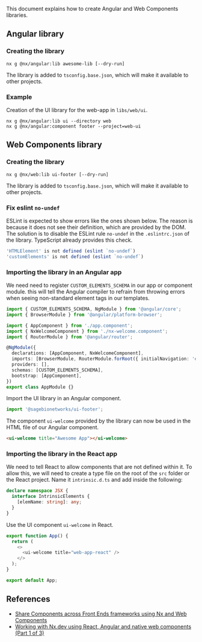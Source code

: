 This document explains how to create Angular and Web Components libraries.

## Angular library

### Creating the library

    nx g @nx/angular:lib awesome-lib [--dry-run]

The library is added to `tsconfig.base.json`, which will make it available to other projects.

### Example

Creation of the UI library for the web-app in `libs/web/ui`.

```console
nx g @nx/angular:lib ui --directory web
nx g @nx/angular:component footer --project=web-ui
```

## Web Components library

### Creating the library

    nx g @nx/web:lib ui-footer [--dry-run]

The library is added to `tsconfig.base.json`, which will make it available to other projects.

### Fix eslint `no-undef`

ESLint is expected to show errors like the ones shown below. The reason is because it does not see
their definition, which are provided by the DOM. The solution is to disable the ESLint rule
`no-undef` in the `.eslintrc.json` of the library. TypeScript already provides this check.

```typescript
'HTMLElement' is not defined (eslint `no-undef`)
'customElements' is not defined (eslint `no-undef`)
```

### Importing the library in an Angular app

We need need to register `CUSTOM_ELEMENTS_SCHEMA` in our app or component module. this will tell the
Angular compiler to refrain from throwing errors when seeing non-standard element tags in our
templates.

```typescript
import { CUSTOM_ELEMENTS_SCHEMA, NgModule } from '@angular/core';
import { BrowserModule } from '@angular/platform-browser';

import { AppComponent } from './app.component';
import { NxWelcomeComponent } from './nx-welcome.component';
import { RouterModule } from '@angular/router';

@NgModule({
  declarations: [AppComponent, NxWelcomeComponent],
  imports: [BrowserModule, RouterModule.forRoot({ initialNavigation: 'enabledBlocking' })],
  providers: [],
  schemas: [CUSTOM_ELEMENTS_SCHEMA],
  bootstrap: [AppComponent],
})
export class AppModule {}
```

Import the UI library in an Angular component.

```typescript
import '@sagebionetworks/ui-footer';
```

The component `ui-welcome` provided by the library can now be used in the HTML file of our Angular
component.

```html
<ui-welcome title="Awesome App"></ui-welcome>
```

### Importing the library in the React app

We need to tell React to allow components that are not defined within it. To allow this, we will
need to create a type file on the root of the `src` folder or the React project. Name it
`intrinsic.d.ts` and add inside the following:

```typescript
declare namespace JSX {
  interface IntrinsicElements {
    [elemName: string]: any;
  }
}
```

Use the UI component `ui-welcome` in React.

```typescript
export function App() {
  return (
    <>
      <ui-welcome title="web-app-react" />
    </>
  );
}

export default App;
```

## References

- [Share Components across Front Ends frameworks using Nx and Web
  Components](https://crocsx.hashnode.dev/share-components-across-front-ends-frameworks-using-nx-and-web-components)
- [Working with Nx.dev using React, Angular and native web components (Part 1 of 3)](https://medium.com/@fabianandrescano/working-with-nx-dev-9761da40566a)
